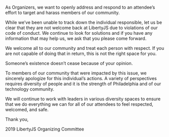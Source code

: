 As Organizers, we want to openly address and respond to an attendee’s effort to target and harass members of our community.

While we’ve been unable to track down the individual responsible, let us be clear that they are not welcome back at LibertyJS due to violations of our code of conduct.  We continue to look for solutions and if you have any information that may help us, we ask that you please come forward.

We welcome all to our community and treat each person with respect.  If you are not capable of doing that in return, this is not the right space for you.

Someone’s existence doesn’t cease because of your opinion.

To members of our community that were impacted by this issue, we sincerely apologize for this individual’s actions.  A variety of perspectives requires diversity of people and it is the strength of Philadelphia and of our technology community.

We will continue to work with leaders in various diversity spaces to ensure that we do everything we can for all of our attendees to feel respected, welcomed, and safe.

Thank you,

2019 LibertyJS Organizing Committee

